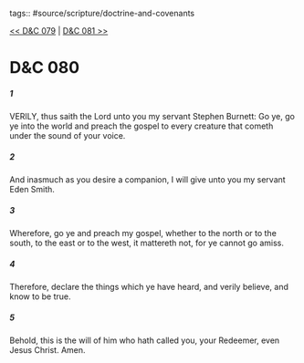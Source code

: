 tags:: #source/scripture/doctrine-and-covenants

[<< D&C 079](source/scripture/doctrine-and-covenants/D&C_079.md) | [D&C 081 >>](source/scripture/doctrine-and-covenants/D&C_081.md)

# D&C 080

##### 1

VERILY, thus saith the Lord unto you my servant Stephen Burnett: Go ye, go ye into the world and preach the gospel to every creature that cometh under the sound of your voice.

##### 2

And inasmuch as you desire a companion, I will give unto you my servant Eden Smith.

##### 3

Wherefore, go ye and preach my gospel, whether to the north or to the south, to the east or to the west, it mattereth not, for ye cannot go amiss.

##### 4

Therefore, declare the things which ye have heard, and verily believe, and know to be true.

##### 5

Behold, this is the will of him who hath called you, your Redeemer, even Jesus Christ. Amen.
